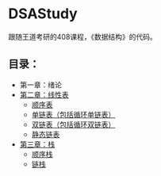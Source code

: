 # DSAStudy

跟随王道考研的408课程，《数据结构》的代码。

## 目录：

- 第一章：绪论
- [第二章：线性表](./1、LinearList/)
    - [顺序表](./1、LinearList/1、SequenceList)
    - [单链表（包括循环单链表）](./1、LinearList/2、SingleLinkList)
    - [双链表（包括循环双链表）](./1、LinearList/3、DoubleLinkList)
    - [静态链表](./1、LinearList/4、StaticLinkList)
- [第三章：栈](./2、Stack)
    - [顺序栈](./2、Stack/1、SequenceStack)
    - [链栈](./2、Stack/2、LinkStack)